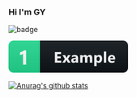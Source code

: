 ### Hi I'm GY

![badge](https://img.shields.io/badge/youtube-%23FF0000.svg?&style=for-the-badge&logo=youtube&logoColor=white")

<a href="#">
  <img src="help/badge1.svg" alt="example badge" style="vertical-align:top margin:6px 4px">
</a> 

[![Anurag's github stats](https://github-readme-stats.vercel.app/api?username=Gyeong-Yeon&show_icons=true&theme=dracula)](https://github.com/anuraghazra/github-readme-stats)
